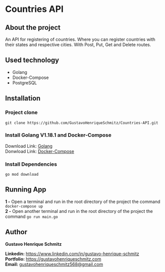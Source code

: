 # Countries API

## About the project
An API for registering of countries. Where you can register countries with their states and respective cities. With Post, Put, Get and Delete routes.

## Used technology
- Golang
- Docker-Compose
- PostgreSQL

## Installation

### Project clone

```
git clone https://github.com/GustavoHenriqueSchmitz/Countries-API.git
```

### Install Golang V1.18.1 and Docker-Compose
Download Link: [Golang](https://go.dev/dl/)  
Donwload Link: [Docker-Compose](https://docs.docker.com/compose/install/)

### Install Dependencies
```
go mod download
```

## Running App
**1 -** Open a terminal and run in the root directory of the project the command `docker-compose up`  
**2 -** Open another terminal and run in the root directory of the project the command `go run main.go`

## Author
**Gustavo Henrique Schmitz**

**Linkedin:** https://www.linkedin.com/in/gustavo-henrique-schmitz  
**Portfolio:** https://gustavohenriqueschmitz.com  
**Email:** gustavohenriqueschmitz568@gmail.com  
